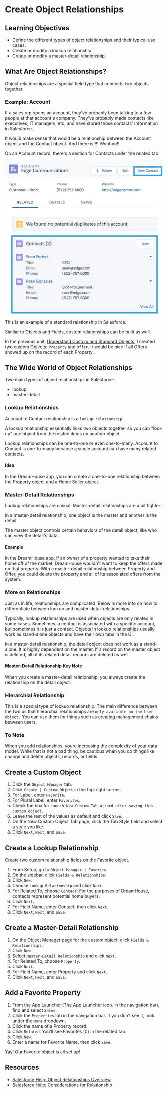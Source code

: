 # Create Object Relationships

## Learning Objectives

- Define the different types of object relationships and their typical use cases.
- Create or modify a lookup relationship.
- Create or modify a master-detail relationship.

## What Are Object Relationships?

Object relationships are a special field type that connects two objects together.

### Example: Account

If a sales rep opens an account, they've probably been talking to a few people at that account's company. They've probably made contacts like executives, IT managers, etc, and have stored those contacts' information in Salesforce.

It would make sense that would be a relationship between the Account object and the Contact object. And there is!!!! Woohoo!!

On an Account record, there's a section for Contacts under the related tab.

![account contact relationship example](/Developer-Beginner/Data-Modeling/Create-Object-Relationships/assets/account-contact-relationship-example.png)

This is an example of a standard relationship in Salesforce.

Similar to Objects and Fields, custom relationships can be built as well.

In the previous unit, [Understand Custom and Standard Objects](../Understand-Custom-and-Standard-Objects/work.md), I created two custom Objects: `Property` and `Offer`. It would be nice if all Offers showed up on the record of each Property.

## The Wide World of Object Relationships

Two main types of object relationships in Salesforce:

- lookup
- master-detail

### Lookup Relationships

Account to Contact relationship is a `lookup relationship`

A lookup relationship essentially links two objects together so you can "look up" one object from the related items on another object.

Lookup relationships can be one-to-one or even one-to-many. Account to Contact is one-to-many because a single account can have many related contacts.

#### Idea

In the DreamHouse app, you can create a one-to-one relationship between the Property object and a Home Seller object.

### Master-Detail Relationships

Lookup relationships are casual. Master-detail relationships are a bit tighter.

In a master-detail relationship, one object is the master and another is the detail.

The master object controls certain behaviors of the detail object, like who can view the detail's data.

#### Example

In the DreamHouse app, if an owner of a property wanted to take their home off of the market, DreamHouse wouldn't want to keep the offers made on that property. With a master-detail relationship between Property and Offer, you could delete the property and all of its associated offers from the system.

### More on Relationships

Just as in life, relationships are complicated. Below is more info on how to differentiate between lookup and master-detail relationships.

Typically, lookup relationships are used when objects are only related in some cases. Sometimes, a contact is associated with a specific account, but sometimes it is just a contact. Objects in lookup relationships usually work as stand-alone objects and have their own tabs in the UI.

In a master-detail relationship, the detail object does not work as a stand-alone. It is highly dependent on the master. If a record on the master object is deleted, all of its related detail records are deleted as well.

#### Master-Detail Relationship Key Note

When you create a master-detail relationship, you always create the relationship on the detail object.

### Hierarchial Relationship

This is a special type of lookup relationship. The main difference between the two us that hierarchial relationships are `only available on the User object.` You can use them for things such as creating management chains between users.

### To Note

When you add relationships, youre increasing the complexity of your data model. While that is not a bad thing, be cautious when you do things like change and delete objects, records, or fields.

## Create a Custom Object

1. Click the `Object Manager` tab.
2. Click `Create | Custom Object` in the top-right corner.
3. For Label, enter `Favorite`.
4. For Plural Label, enter `Favorites`.
5. Check the box for `Launch New Custom Tab Wizard after saving this custom object.`
6. Leave the rest of the values as default and click `Save`.
7. On the New Custom Object Tab page, click the Tab Style field and select a style you like.
8. Click `Next`, `Next`, and `Save`.

## Create a Lookup Relationship

Create two custom relationship fields on the Favorite object.

1. From Setup, go to `Object Manager | Favorite`.
2. On the sidebar, click `Fields & Relationships`.
3. Click `New`.
4. Choose `Lookup Relationship` and click `Next`.
5. For Related To, choose `Contact`. For the purposes of DreamHouse, contacts represent potential home buyers.
6. Click `Next`.
7. For Field Name, enter Contact, then click `Next`.
8. Click `Next`, `Next`, and `Save`.

## Create a Master-Detail Relationship

1. On the Object Manager page for the custom object, click `Fields & Relationships`.
2. Click `New`.
3. Select `Master-Detail Relationship` and click `Next`.
4. For Related To, choose `Property`.
5. Click `Next`.
6. For Field Name, enter Property and click `Next`.
7. Click `Next`, `Next`, and `Save`.

## Add a Favorite Property

1. From the App Launcher (The App Launcher icon. in the navigation bar), find and select `Sales`.
2. Click the `Properties` tab in the navigation bar. If you don’t see it, look under the `More` dropdown.
3. Click the name of a Property record.
4. Click `Related`. You’ll see Favorites (0) in the related tab.
5. Click `New`.
6. Enter a name for Favorite Name, then click `Save`.

Yay! Our Favorite object is all set up!

## Resources

- [Salesforce Help: Object Relationships Overview](https://help.salesforce.com/articleView?id=overview_of_custom_object_relationships.htm&language=en_US)
- [Salesforce Help: Considerations for Relationship](https://help.salesforce.com/articleView?id=relationships_considerations.htm&language=en_US)
